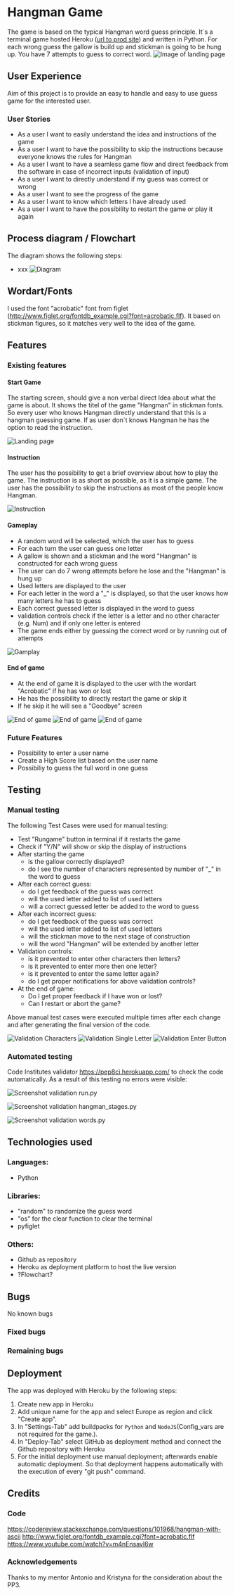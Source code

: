 # Hangman Game

The game is based on the typical Hangman word guess principle. It´s a terminal game hosted Heroku ([url to prod site](https://portfolio3-hangman-3c9d3306a756.herokuapp.com/)) and written in Python. For each wrong guess the gallow is build up and stickman is going to be hung up. You have 7 attempts to guess to correct word. 
![Image of landing page](docs/readme_images/start_game.PNG)


## User Experience
Aim of this project is to provide an easy to handle and easy to use guess game for the interested user.

### User Stories
 - As a user I want to easily understand the idea and instructions of the game
 - As a user I want to have the possibility to skip the instructions because everyone knows the rules for Hangman 
 - As a user I want to have a seamless game flow and direct feedback from the software in case of incorrect inputs (validation of input)
 - As a user I want to directly understand if my guess was correct or wrong
 - As a user I want to see the progress of the game 
 - As a user I want to know which letters I have already used
 - As a user I want to have the possibility to restart the game or play it again


## Process diagram / Flowchart
The diagram shows the following steps:
- xxx
![Diagram]()

## Wordart/Fonts
I used the font "acrobatic" font from figlet (http://www.figlet.org/fontdb_example.cgi?font=acrobatic.flf). It based on stickman figures, so it matches very well to the idea of the game.

## Features
### Existing features

#### Start Game
The starting screen, should give a non verbal direct Idea about what the game is about. It shows the titel of the game "Hangman" in stickman fonts. So every user who knows Hangman directly understand that this is a hangman guessing game. If as user don´t knows Hangman he has the option to read the instruction.


![Landing page](docs/readme_images/start_game.PNG)

#### Instruction
The user has the possibility to get a brief overview about how to play the game. The instruction is as short as possible, as it is a simple game. The user has the possibility to skip the instructions as most of the people know Hangman. 

![Instruction](docs/readme_images/instructions.PNG)

#### Gameplay 
- A random word will be selected, which the user has to guess
- For each turn the user can guess one letter
- A gallow is shown and a stickman and the word "Hangman" is constructed for each wrong guess
- The user can do 7 wrong attempts before he lose and the "Hangman" is hung up
- Used letters are displayed to the user
- For each letter in the word a "_" is displayed, so that the user knows how many letters he has to guess
- Each correct guessed letter is displayed in the word to guess
- validation controls check if the letter is a letter and no other character (e.g. Num) and if only one letter is entered
- The game ends either by guessing the correct word or by running out of attempts

![Gamplay](docs/readme_images/gameplay.PNG)

#### End of game
- At the end of game it is displayed to the user with the wordart "Acrobatic" if he has won or lost
- He has the possibility to directly restart the game or skip it 
- If he skip it he will see a "Goodbye" screen


![End of game](docs/readme_images/endofgame_lose.PNG) 
![End of game](docs/readme_images/endofgame_won.PNG) 
![End of game](docs/readme_images/exitgame.PNG) 

### Future Features
 - Possibility to enter a user name
 - Create a High Score list based on the user name 
 - Possibiliy to guess the full word in one guess


## Testing
### Manual testing
The following Test Cases were used for manual testing:
 - Test "Rungame" button in terminal if it restarts the game
 - Check if "Y/N" will show or skip the display of instructions
 - After starting the game 
    - is the gallow correctly displayed?
    - do I see the number of characters represented by number of "_" in the word to guess
 - After each correct guess:
    - do I get feedback of the guess was correct 
    - will the used letter added to list of used letters
    - will a correct guessed letter be added to the word to guess
 - After each incorrect guess:
    - do I get feedback of the guess was correct 
    - will the used letter added to list of used letters
    - will the stickman move to the next stage of construction
    - will the word "Hangman" will be extended by another letter
 - Validation controls:
    - is it prevented to enter other characters then letters?
    - is it prevented to enter more then one letter?
    - is it prevented to enter the same letter again?
    - do I get proper notifications for above validation controls?
 - At the end of game:
    - Do I get proper feedback if I have won or lost?
    - Can I restart or abort the game?

Above manual test cases were executed multiple times after each change and after generating the final version of the code.

![Validation Characters](docs/readme_images/validation_check_char.PNG)
![Validation Single Letter](docs/readme_images/validation_check_singleletter.PNG)
![Validation Enter Button](docs/readme_images/validation_check_enterbutton.PNG)



### Automated testing
Code Institutes  validator https://pep8ci.herokuapp.com/ to check the code automatically.
As a result of this testing no errors were visible:

![Screenshot validation run.py](docs/readme_images/validation_runpy.PNG)

![Screenshot validation hangman_stages.py](docs/readme_images/validation_hangman_stagespy.PNG)

![Screenshot validation words.py](docs/readme_images/wordspy.PNG)


## Technologies used

### Languages: 
 - Python
### Libraries:
 - "random" to randomize the guess word
 - "os" for the clear function to clear the terminal
 - pyfiglet

### Others:
 - Github as repository
 - Heroku as deployment platform to host the live version 
 - ?Flowchart?
  
## Bugs

No known bugs

### Fixed bugs

### Remaining bugs


## Deployment
The app was deployed with Heroku by the following steps:

1. Create new app in Heroku
2. Add unique name for the app and select Europe as region and click "Create app".
3. In "Settings-Tab" add buildpacks for `Python` and `NodeJS`(Config_vars are not required for the game.).
4. In "Deploy-Tab" select GitHub as deployment method and connect the Github repository with Heroku
5. For the initial deployment use manual deployment; afterwards  enable automatic deployment. So that deployment happens automatically with the execution of every "git push" command.  

## Credits
### Code
https://codereview.stackexchange.com/questions/101968/hangman-with-ascii
http://www.figlet.org/fontdb_example.cgi?font=acrobatic.flf
https://www.youtube.com/watch?v=m4nEnsavl6w

### Acknowledgements
Thanks to my mentor Antonio and Kristyna for the consideration about the PP3. 